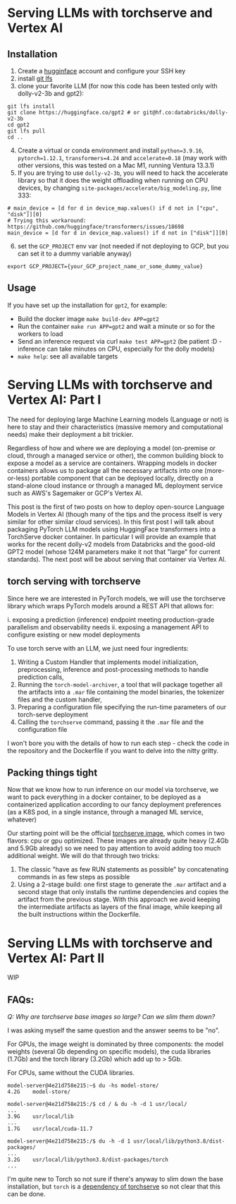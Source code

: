 # Serving LLMs with torchserve and Vertex AI


## Installation

1. Create a [hugginface](huggingface.co) account and configure your SSH key
2. install [git lfs](https://git-lfs.com/)
3. clone your favorite LLM (for now this code has been tested only with dolly-v2-3b and gpt2):
```
git lfs install 
git clone https://huggingface.co/gpt2 # or git@hf.co:databricks/dolly-v2-3b
cd gpt2 
git lfs pull
cd ..
```
4. Create a virtual or conda environment and install `python=3.9.16`,  `pytorch=1.12.1`,  `transformers=4.24` and `accelerate=0.18` (may work with other versions, this was tested 
on a Mac M1, running Ventura 13.3.1)
5. If you are trying to use `dolly-v2-3b`, you will need to hack the accelerate library so 
that it does the weight offloading when running on CPU devices, by changing 
`site-packages/accelerate/big_modeling.py`, line 333:

```
# main_device = [d for d in device_map.values() if d not in ["cpu", "disk"]][0]
# Trying this workaround: https://github.com/huggingface/transformers/issues/18698
main_device = [d for d in device_map.values() if d not in ["disk"]][0]
```
6. set the `GCP_PROJECT` env var (not needed if not deploying to GCP, but you can set it to a dummy variable anyway)
```
export GCP_PROJECT={your_GCP_project_name_or_some_dummy_value}
```

## Usage

If you have set up the installation for `gpt2`, for example:

- Build the docker image `make build-dev APP=gpt2`
- Run the container `make run APP=gpt2` and wait a minute or so for the workers to load 
- Send an inference request via curl `make test APP=gpt2` (be patient :D - inference can take minutes on CPU, especially for the dolly models)
- `make help`: see all available targets

# Serving LLMs with torchserve and Vertex AI: Part I

The need for deploying large Machine Learning models (Language or not) is here to stay and 
their characteristics (massive memory and computational needs) make their 
deployment a bit trickier.

Regardless of how and where we are deploying a model (on-premise or cloud, through
a managed service or other), the common building block to expose a model as a service
are containers. Wrapping models in docker containers allows us to package
all the necessary artifacts into one (more-or-less) portable component that 
can be deployed locally, directly on a stand-alone cloud instance or through a 
managed ML deployment service such as AWS's Sagemaker or GCP's Vertex AI.

This post is the first of two posts on how to deploy open-source Language Models
in Vertex AI (though many of the tips and the process itself is very similar for other similar
cloud services). In this first post I will talk about packaging PyTorch LLM models using HuggingFace 
transformers into a TorchServe docker container. In particular I will provide an example
that works for the recent dolly-v2 models from Databricks and the good-old GPT2 model 
(whose 124M parameters make it not that "large" for current standards).
The next post will be about serving that container via Vertex AI.

## torch serving with torchserve

Since here we are interested in PyTorch models, we will use the torchserve library
which wraps PyTorch models around a REST API that allows for:

i. exposing a prediction (inference) endpoint meeting production-grade parallelism and observability needs
ii. exposing a management API to configure existing or new model deployments

To use torch serve with an LLM, we just need four ingredients:

1. Writing a Custom Handler that implements model initialization, preprocessing, inference and post-processing methods 
   to handle prediction calls,
2. Running the `torch-model-archiver`, a tool that will package together all the artifacts into a `.mar` file
 containing the model binaries, the tokenizer files and the custom handler,
3. Preparing a configuration file specifying the run-time parameters of our torch-serve deployment
4. Calling the `torchserve` command, passing it the `.mar` file and the configuration file

I won't bore you with the details of how to run each step - check the code in the repository 
and the Dockerfile if you want to delve into the nitty gritty.

## Packing things tight

Now that we know how to run inference on our model via torchserve, we want to pack 
everything in a docker container, to be deployed as a containerized application
according to our fancy deployment preferences (as a K8S pod, in a single instance, through a managed
ML service, whatever)

Our starting point will be the official [torchserve image](https://hub.docker.com/r/pytorch/torchserve), 
which comes in two flavors: cpu or gpu optimized. These images are already quite heavy (2.4Gb and 5.9Gb already)
so we need to pay attention to avoid adding too much additional weight. We will do that through two tricks:

1. The classic "have as few RUN statements as possible" by concatenating commands in as few steps as possible
2. Using a 2-stage build: one first stage to generate the `.mar` artifact and a second stage that only
installs the runtime dependencies and copies the artifact from the previous stage. With this approach we avoid 
keeping the intermediate artifacts as layers of the final image, while keeping all the built instructions 
within the Dockerfile.

# Serving LLMs with torchserve and Vertex AI: Part II

WIP

## FAQs:

_Q: Why are torchserve base images so large? Can we slim them down?_

I was asking myself the same question and the answer seems to be "no". 

For GPUs, the image weight is dominated by three components: the model weights (several Gb depending on specific models), the cuda libraries (1.7Gb) and the torch library (3.2Gb) 
which add up to > 5Gb.

For CPUs, same without the CUDA libraries.

```
model-server@4e21d758e215:~$ du -hs model-store/ 
4.2G    model-store/

model-server@4e21d758e215:/$ cd / & du -h -d 1 usr/local/
...
3.9G    usr/local/lib
...
1.7G    usr/local/cuda-11.7

model-server@4e21d758e215:/$ du -h -d 1 usr/local/lib/python3.8/dist-packages/
...
3.2G    usr/local/lib/python3.8/dist-packages/torch
...
```
I'm quite new to Torch so not sure if there's anyway to slim down the base installation, but `torch` is a [dependency
of torchserve](https://github.com/pytorch/serve/blob/master/requirements/torch_cu102_linux.txt) so not clear that this can be
done.

